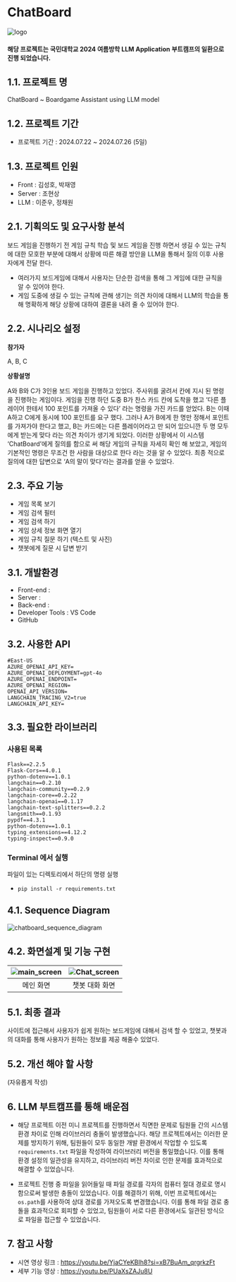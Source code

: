 # ChatBoard
![logo](https://github.com/user-attachments/assets/8130676a-b775-47b9-a3da-4fda8e95cf83)
#### 해당 프로젝트는 국민대학교 2024 여름방학 LLM Application 부트캠프의 일환으로 진행 되었습니다.

## 1.1. 프로젝트 명
ChatBoard ~ Boardgame Assistant using LLM model

## 1.2. 프로젝트 기간
* 프로젝트 기간 : 2024.07.22 ~ 2024.07.26 (5일)

## 1.3. 프로젝트 인원
- Front : 김성호, 박재영
- Server : 조현상
- LLM : 이준우, 정채원

## 2.1. 기획의도 및 요구사항 분석
보드 게임을 진행하기 전 게임 규칙 학습 및 보드 게임을 진행 하면서 생길 수 있는 규칙에 대한 모호한 부분에 대해서 상황에 따른 해결 방안을 LLM을 통해서 질의 이후 사용자에게 전달 한다.
- 여러가지 보드게임에 대해서 사용자는 단순한 검색을 통해 그 게임에 대한 규칙을 알 수 있어야 한다.
- 게임 도중에 생길 수 있는 규칙에 관해 생기는 의견 차이에 대해서 LLM의 학습을 통해 명확하게 해당 상황에 대하여 결론을 내려 줄 수 있어야 한다.

## 2.2. 시나리오 설정
**참가자**

A, B, C

**상황설명**

A와 B와 C가 3인용 보드 게임을 진행하고 있었다. 주사위를 굴려서 칸에 지시 된 명령을 진행하는 게임이다. 게임을 진행 하던 도중 B가 찬스 카드 칸에 도착을 했고 ‘다른 플레이어 한테서 100 포인트를 가져올 수 있다’ 라는 명령을 가진 카드를 얻었다. B는 이때 A하고 C에게 동시에 100 포인트를 요구 했다. 그러나 A가 B에게 한 명만 정해서 포인트를 가져가야 한다고 했고, B는 카드에는 다른 플레이어라고 만 되어 있으니깐 두 명 모두에게 받는게 맞다 라는 의견 차이가 생기게 되었다. 이러한 상황에서 이 시스템 ‘ChatBoard’에게 질의를 함으로 써 해당 게임의 규칙을 자세히 확인 해 보았고, 게임의 기본적인 명령은 무조건 한 사람을 대상으로 한다 라는 것을 알 수 있었다. 최종 적으로 질의에 대한 답변으로 ‘A의 말이 맞다’라는 결과를 얻을 수 있었다.

## 2.3. 주요 기능
- 게임 목록 보기
- 게임 검색 필터
- 게임 검색 하기
- 게임 상세 정보 화면 열기
- 게임 규칙 질문 하기 (텍스트 및 사진)
- 챗봇에게 질문 시 답변 받기

## 3.1. 개발환경
* Front-end : 
* Server : 
* Back-end :
* Developer Tools : VS Code
* GitHub

## 3.2. 사용한 API
```
#East-US
AZURE_OPENAI_API_KEY=
AZURE_OPENAI_DEPLOYMENT=gpt-4o
AZURE_OPENAI_ENDPOINT=
AZURE_OPENAI_REGION=
OPENAI_API_VERSION=
LANGCHAIN_TRACING_V2=true
LANGCHAIN_API_KEY=
```

## 3.3. 필요한 라이브러리
### 사용된 목록
```
Flask==2.2.5
Flask-Cors==4.0.1
python-dotenv==1.0.1
langchain==0.2.10
langchain-community==0.2.9
langchain-core==0.2.22
langchain-openai==0.1.17
langchain-text-splitters==0.2.2
langsmith==0.1.93
pypdf==4.3.1
python-dotenv==1.0.1
typing_extensions==4.12.2
typing-inspect==0.9.0
```
### Terminal 에서 실행
파일이 있는 디렉토리에서 하단의 명령 실행
- `pip install -r requirements.txt` 

##  4.1. Sequence Diagram
![chatboard_sequence_diagram](https://github.com/user-attachments/assets/eed5da70-0c19-4623-a999-5b19365f8792)

##  4.2. 화면설계 및 기능 구현
|![main_screen](https://github.com/user-attachments/assets/11d6dab9-3839-4d82-860d-9f4b186596a8)|![Chat_screen](https://github.com/user-attachments/assets/33924226-1ea8-4ff5-b2ce-1efe459852ee)|
|:---:|:---:|
|메인 화면|챗봇 대화 화면|

##  5.1. 최종 결과
사이트에 접근해서 사용자가 쉽게 원하는 보드게임에 대해서 검색 할 수 있었고, 챗봇과의 대화를 통해 사용자가 원하는 정보를 제공 해줄수 있었다.

##  5.2. 개선 해야 할 사항
(자유롭게 작성)

##  6. LLM 부트캠프를 통해 배운점
- 해당 프로젝트 이전 미니 프로젝트를 진행하면서 직면한 문제로 팀원들 간의 시스템 환경 차이로 인해 라이브러리 충돌이 발생했습니다. 해당 프로젝트에서는 이러한 문제를 방지하기 위해, 팀원들이 모두 동일한 개발 환경에서 작업할 수 있도록 `requirements.txt` 파일을 작성하여 라이브러리 버전을 통일했습니다. 이를 통해 환경 설정의 일관성을 유지하고, 라이브러리 버전 차이로 인한 문제를 효과적으로 해결할 수 있었습니다.

 - 프로젝트 진행 중 파일을 읽어들일 때 파일 경로를 각자의 컴퓨터 절대 경로로 명시함으로써 발생한 충돌이 있었습니다. 이를 해결하기 위해, 이번 프로젝트에서는 `os.path`를 사용하여 상대 경로를 가져오도록 변경했습니다. 이를 통해 파일 경로 충돌을 효과적으로 회피할 수 있었고, 팀원들이 서로 다른 환경에서도 일관된 방식으로 파일을 접근할 수 있었습니다.

##  7. 참고 사항
- 시연 영상 링크 : https://youtu.be/YjaCYeKBIh8?si=xB7BuAm_qrgrkzFt
- 세부 기능 영상 : https://youtu.be/PUaXsZAJu8U

